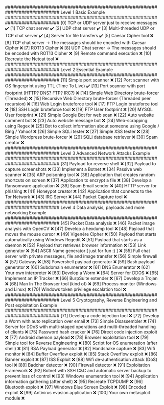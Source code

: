 ############################################################################
Level 1 	Basic 	Example
############################################################################
[0] 	TCP or UDP server just to receive messages 	✔️
[1] 	TCP chat server 	✔️
[2] 	UDP chat server 	✔️
[3] 	Multi-threaded UDP or TCP chat server 	✔️
[4] 	Server for file transfers 	✔️
[5] 	Caesar Cipher tool 	❌
[6] 	TCP chat server -> The messages should be encoded with Caesar Cipher 	❌
[7] 	ROT13 Cipher 	❌
[8] 	UDP Chat server -> The messages should be encoded with ROT13 Cipher 	❌
[9] 	Remote command execution 	❌
[10] 	Recreate the Netcat tool 	❌
############################################################################
Level 2 	Essential 	Example
############################################################################
[11] 	Simple port scanner 	❌
[12] 	Port scanner with OS fingerprint using TTL (Time To Live) 	✔️
[13] 	Port scanner with port footprint (HTTP? DNS? FTP? IRC?) 	❌
[14] 	Simple Web Directory brute-forcer (Threaded) 	❌
[15] 	Recursive Web Directory brute-forcer (Threaded peer recursion) 	❌
[16] 	Web Login bruteforce tool 	❌
[17] 	FTP Login bruteforce tool 	❌
[18] 	SSH Login bruteforce tool 	❌
[19] 	FTP User footprint 	❌
[20] 	MYSQL User footprint 	❌
[21] 	Simple Google Bot for web scan 	❌
[22] 	Auto website comment bot 	❌
[23] 	Auto website message bot 	❌
[24] 	Web-scrapping using Regex 	❌
[25] 	Bot to collect information about someone using Google / Bing / Yahoo! 	❌
[26] 	Simple SQLi tester 	❌
[27] 	Simple XSS tester 	❌
[28] 	Simple Wordpress brute-forcer 	❌
[29] 	SQLi database retriever 	❌
[30] 	Spam creator 	❌
############################################################################
Level 3 	Advanced Network Attacks 	Example
############################################################################
[31] 	Payload for reverse shell 	❌
[32] 	Payload to capture screenshots 	❌
[33] 	Implement a Botnet 	❌
[34] 	Passive web scanner 	❌
[35] 	ARP poisoning tool 	❌
[36] 	Application that creates random shortcuts on screen 	❌
[37] 	Application to encrypt a file 	❌
[38] 	Develop a Ransomware application 	❌
[39] 	Spam Email sender 	❌
[40] 	HTTP server for phishing 	❌
[41] 	Honeypot creator 	❌
[42] 	Application that connects to the Tor Network 	❌
[43] 	IRC Server 	❌
[44] 	Packet Capture tool 	❌
############################################################################
Level 4 	Data analysis, payloads and more networking 	Example
############################################################################
[45] 	Packet Data analysis 	❌
[46] 	Packet image analysis with OpenCV 	❌
[47] 	Develop a hexdump tool 	❌
[48] 	Payload that moves the mouse cursor 	❌
[49] 	Vigenère Cipher 	❌
[50] 	Payload that starts automatically using Windows Regedit 	❌
[51] 	Payload that starts as a daemon 	❌
[52] 	Payload that retrieves browser information 	❌
[53] 	Link generator 	❌
[54] 	ASCII Name generator [ just for fun :) ] 	❌
[55] 	Full chat server with private messages, file and image transfer 	❌
[56] 	Simple firewall 	❌
[57] 	Gateway 	❌
[58] 	Powershell payload generator 	❌
[59] 	Bash payload generator 	❌
[60] 	Subdomain enumerator 	❌
[61] 	DNS Enumerator 	❌
[62] 	Your own interpreter 	❌
[63] 	Develop a Worm 	❌
[64] 	Server for DDOS 	❌
[65] 	Implement an IP Tracker 	❌
[66] 	BurpSuite extender 	❌
[67] 	Develop a Trojan 	❌
[68] 	Man In The Browser tool (kind of) 	❌
[69] 	Process monitor (Windows and Linux) 	❌
[70] 	Windows token privilege escalation tool 	❌
############################################################################
Level 5 	Cryptography, Reverse Engineering and Post exploitation 	Example
############################################################################
[71] 	Develop a code injection tool 	❌
[72] 	Develop a Worm with auto replication over email 	❌
[73] 	Simple Disassembler 	❌
[74] 	Server for DDoS with multi-staged operations and multi-threaded handling of clients 	❌
[75] 	Password hash cracker 	❌
[76] 	Direct code injection exploit 	❌
[77] 	Android daemon payload 	❌
[78] 	Browser exploitation tool 	❌
[79] 	Simple tool for Reverse Engineering 	❌
[80] 	Script for OS enumeration (after shell) 	❌
[81] 	RSA Payload generator 	❌
[82] 	Handshake capture 	❌
[83] 	Wifi monitor 	❌
[84] 	Buffer Overflow exploit 	❌
[85] 	Stack Overflow exploit 	❌
[86] 	Banner exploit 	❌
[87] 	ISS Exploit 	❌
[88] 	Wifi de-authentication attack (DoS) tool 	❌
[89] 	Badchar detector 	❌
[90] 	Firewall detector 	❌
[91] 	Exploitation Framework 	❌
[92] 	Botnet with SSH C&C and automatic server backup to prevent loss of control 	❌
[93] 	Windows enumeration tool 	❌
[94] 	Application information gathering (after shell) 	❌
[95] 	Recreate TCPDUMP 	❌
[96] 	Bluetooth exploit 	❌
[97] 	Windows Blue Screen Exploit 	❌
[98] 	Encoded exploit 	❌
[99] 	Antivirus evasion application 	❌
[100] 	Your own metasploit module 	❌
